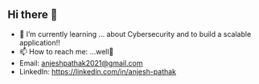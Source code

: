 ## Hi there 👋

<!--
**Anjesh23/Anjesh23** is a ✨ _special_ ✨ repository because its `README.md` (this file) appears on your GitHub profile.

Here are some ideas to get you started:

- 🔭 I’m currently working on ...
- 🌱 I’m currently learning ...
- 👯 I’m looking to collaborate on ...
- 🤔 I’m looking for help with ...
- 💬 Ask me about ...
- 📫 How to reach me: ...
- 😄 Pronouns: ...
- ⚡ Fun fact: ...
-->
- 🌱 I’m currently learning ... about Cybersecurity and to build a scalable application!!
- 📫 How to reach me: ...well🤔
- Email: anjeshpathak2021@gmail.com
- LinkedIn: https://linkedin.com/in/anjesh-pathak

